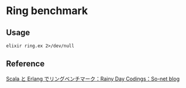 # Ring benchmark

## Usage

    elixir ring.ex 2>/dev/null

## Reference

[Scala と Erlang でリングベンチマーク：Rainy Day Codings：So-net blog](http://rainyday.blog.so-net.ne.jp/2007-05-20)


